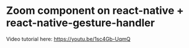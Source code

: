 # Zoom component on react-native + react-native-gesture-handler

Video tutorial here: https://youtu.be/1sc4Gb-UqmQ
